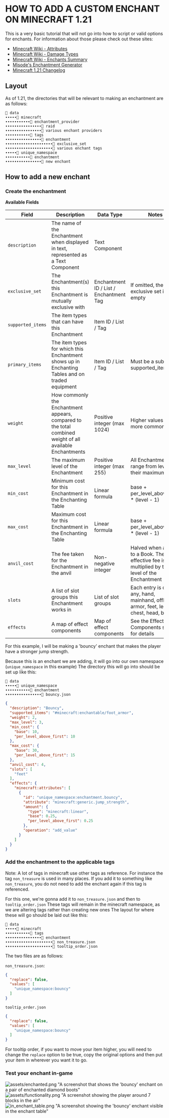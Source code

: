 # HOW TO ADD A CUSTOM ENCHANT ON MINECRAFT 1.21

This is a very basic tutorial that will not go into how to script or valid options for enchants. For information about
those please check out these sites:

- [Minecraft Wiki - Attributes](https://minecraft.wiki/w/Attribute)
- [Minecraft Wiki - Damage Types](https://minecraft.wiki/w/Damage)
- [Minecraft Wiki - Enchants Summary](https://minecraft.wiki/w/Enchanting#Summary_of_enchantments)
- [Misode's Enchantment Generator](https://misode.github.io/enchantment/)
- [Minecraft 1.21 Changelog](https://www.minecraft.net/en-us/article/minecraft-java-edition-1-21#Enchantments)
## Layout

As of 1.21, the directories that will be relevant to making an enchantment are as follows:

```
📁 data
∙∙∙∙∙📁 minecraft
∙∙∙∙∙∙∙∙∙∙∙📁 enchantment_provider
∙∙∙∙∙∙∙∙∙∙∙∙∙∙∙∙📁 raid
∙∙∙∙∙∙∙∙∙∙∙∙∙∙∙∙📄 various enchant providers
∙∙∙∙∙∙∙∙∙∙∙📁 tags
∙∙∙∙∙∙∙∙∙∙∙∙∙∙∙∙📁 enchantment
∙∙∙∙∙∙∙∙∙∙∙∙∙∙∙∙∙∙∙∙∙📁 exclusive_set
∙∙∙∙∙∙∙∙∙∙∙∙∙∙∙∙∙∙∙∙∙📄 various enchant tags
∙∙∙∙∙📁 unique_namespace
∙∙∙∙∙∙∙∙∙∙∙📁 enchantment
∙∙∙∙∙∙∙∙∙∙∙∙∙∙∙∙📄 new enchant
```

## How to add a new enchant

### Create the enchantment
**Available Fields**

| Field             | Description                                                                                               | Data Type                               | Notes                                                                                        |
|-------------------|-----------------------------------------------------------------------------------------------------------|-----------------------------------------|----------------------------------------------------------------------------------------------|
| `description`     | The name of the Enchantment when displayed in text, represented as a Text Component                       | Text Component                          |                                                                                              |
| `exclusive_set`   | The Enchantment(s) this Enchantment is mutually exclusive with                                            | Enchantment ID / List / Enchantment Tag | If omitted, the exclusive set is empty                                                       |
| `supported_items` | The item types that can have this Enchantment                                                             | Item ID / List / Tag                    |                                                                                              |
| `primary_items`   | The item types for which this Enchantment shows up in Enchanting Tables and on traded equipment           | Item ID / List / Tag                    | Must be a subset of supported_items                                                          |
| `weight`          | How commonly the Enchantment appears, compared to the total combined weight of all available Enchantments | Positive integer (max 1024)             | Higher values mean more common                                                               |
| `max_level`       | The maximum level of the Enchantment                                                                      | Positive integer (max 255)              | All Enchantments range from level 1 to their maximum level                                   |
| `min_cost`        | Minimum cost for this Enchantment in the Enchanting Table                                                 | Linear formula                          | base + per_level_above_first * (level - 1)                                                   |
| `max_cost`        | Maximum cost for this Enchantment in the Enchanting Table                                                 | Linear formula                          | base + per_level_above_first * (level - 1)                                                   |
| `anvil_cost`      | The fee taken for the Enchantment in the anvil                                                            | Non-negative integer                    | Halved when added to a Book. The effective fee is multiplied by the level of the Enchantment |
| `slots`           | A list of slot groups this Enchantment works in                                                           | List of slot groups                     | Each entry is one of: any, hand, mainhand, offhand, armor, feet, legs, chest, head, body     |
| `effects`         | A map of effect components                                                                                | Map of effect components                | See the Effect Components section for details                                                |

For this example, I will be making a 'bouncy' enchant that makes the player have a stronger jump strength.

Because this is an enchant we are adding, it will go into our own namespace (`unique_namespace` in this example)
The directory this will go into should be set up like this:
```
📁 data
∙∙∙∙∙📁 unique_namespace
∙∙∙∙∙∙∙∙∙∙∙📁 enchantment
∙∙∙∙∙∙∙∙∙∙∙∙∙∙∙∙📄 bouncy.json
```

```json
{
  "description": "Bouncy",
  "supported_items": "#minecraft:enchantable/foot_armor",
  "weight": 2,
  "max_level": 3,
  "min_cost": {
    "base": 10,
    "per_level_above_first": 10
  },
  "max_cost": {
    "base": 30,
    "per_level_above_first": 15
  },
  "anvil_cost": 4,
  "slots": [
    "feet"
  ],
  "effects": {
    "minecraft:attributes": [
      {
        "id": "unique_namespace:enchantment.bouncy",
        "attribute": "minecraft:generic.jump_strength",
        "amount": {
          "type": "minecraft:linear",
          "base": 0.25,
          "per_level_above_first": 0.25
        },
        "operation": "add_value"
      }
    ]
  }
}
```


### Add the enchantment to the applicable tags

Note: A lot of tags in minecraft use other tags as reference. For instance the tag `non_treasure` is used in many places. If you add it to something like `non_treasure`, you do not need to add the enchant again if this tag is referenced.

For this one, we're gonna add it to `non_treasure.json` and then to `tooltip_order.json`
These tags will remain in the minecraft namespace, as we are altering tags rather than creating new ones
The layout for where these will go should be laid out like this:

```
📁 data
∙∙∙∙∙📁 minecraft
∙∙∙∙∙∙∙∙∙∙∙📁 tags
∙∙∙∙∙∙∙∙∙∙∙∙∙∙∙∙📁 enchantment
∙∙∙∙∙∙∙∙∙∙∙∙∙∙∙∙∙∙∙∙∙📄 non_treasure.json
∙∙∙∙∙∙∙∙∙∙∙∙∙∙∙∙∙∙∙∙∙📄 tooltip_order.json
```

The two files are as follows:

`non_treasure.json`:
```json
{
  "replace": false,
  "values": [
    "unique_namespace:bouncy"
  ]
}
```

`tooltip_order.json`
```json
{
  "replace": false,
  "values": [
    "unique_namespace:bouncy"
  ]
}
```

For tooltip order, if you want to move your item higher, you will need to change the `replace` option to be true, copy the original options and then put your item in wherever you want it to go.

### Test your enchant in-game
![assets/enchanted.png "A screenshot that shows the 'bouncy' enchant on a pair of enchanted diamond boots"](assets/enchanted.png)
<br>
![assets/functionality.png "A screenshot showing the player around 7 blocks in the air"](assets/functionality.png)
<br>
![in_enchant_table.png "A screenshot showing the 'bouncy' enchant visible in the enchant table"](assets/in_enchant_table.png)